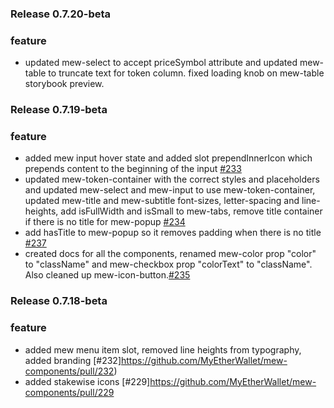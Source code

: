 ### Release 0.7.20-beta 

### feature 
- updated mew-select to accept priceSymbol attribute and updated mew-table to truncate text for token column. fixed loading knob on mew-table storybook preview. 

### Release 0.7.19-beta

### feature

- added mew input hover state and added slot prependInnerIcon which prepends content to the beginning of the input [#233](https://github.com/MyEtherWallet/mew-components/pull/233)
- updated mew-token-container with the correct styles and placeholders and updated mew-select and mew-input to use mew-token-container, updated mew-title and mew-subtitle font-sizes, letter-spacing and line-heights, add isFullWidth and isSmall to mew-tabs, remove title container if there is no title for mew-popup [#234](https://github.com/MyEtherWallet/mew-components/pull/234)
- add hasTitle to mew-popup so it removes padding when there is no title [#237](https://github.com/MyEtherWallet/mew-components/pull/237)
- created docs for all the components, renamed mew-color prop "color" to "className" and mew-checkbox prop "colorText" to "className". Also cleaned up mew-icon-button.[#235](https://github.com/MyEtherWallet/mew-components/pull/235)

### Release 0.7.18-beta

### feature

- added mew menu item slot, removed line heights from typography, added branding [#232]https://github.com/MyEtherWallet/mew-components/pull/232)
- added stakewise icons [#229]https://github.com/MyEtherWallet/mew-components/pull/229
